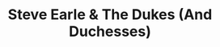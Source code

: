 ---
title: "Steve Earle & The Dukes (And Duchesses)"
summary: ""
image: "steve-earle-the-dukes-and-duchesses.jpg"
---